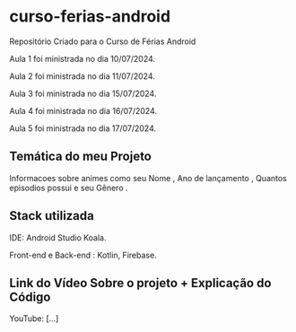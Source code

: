 # curso-ferias-android
Repositório Criado para o Curso de Férias Android

Aula 1 foi ministrada no dia 10/07/2024.

Aula 2 foi ministrada no dia 11/07/2024. 

Aula 3 foi ministrada no dia 15/07/2024. 

Aula 4 foi ministrada no dia 16/07/2024. 

Aula 5 foi ministrada no dia 17/07/2024. 


## Temática do meu Projeto

Informacoes sobre animes como seu Nome , Ano de lançamento , Quantos episodios possui e seu Gênero . 


## Stack utilizada

IDE: Android Studio Koala.

Front-end e Back-end : Kotlin, Firebase.

## Link do Vídeo Sobre o projeto + Explicação do Código 

YouTube: [...]

